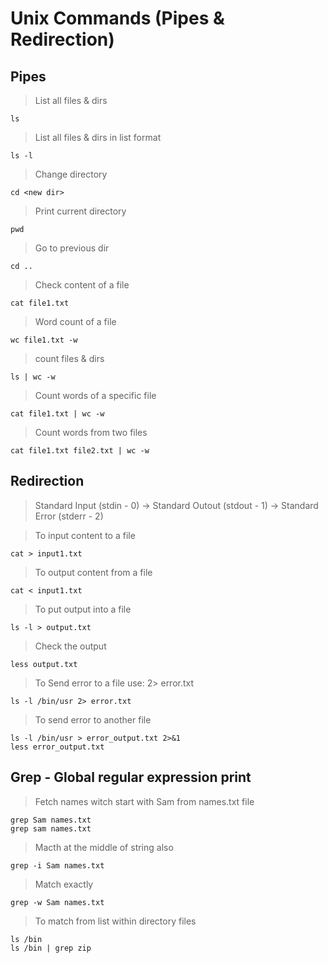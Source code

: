 # Unix Commands (Pipes & Redirection)

## Pipes
> List all files & dirs
```
ls
```
> List all files & dirs in list format
```
ls -l
```
> Change directory 
```
cd <new dir>
```
> Print current directory
```
pwd
```
> Go to previous dir
```
cd ..
```
> Check content of a file
```
cat file1.txt
```
> Word count of a file
```
wc file1.txt -w
```
> count files & dirs
```
ls | wc -w
```
> Count words of a specific file
```
cat file1.txt | wc -w
```
> Count words from two files
```
cat file1.txt file2.txt | wc -w
```
## Redirection
> Standard Input (stdin - 0) -> Standard Outout (stdout - 1) -> Standard Error (stderr - 2)

> To input content to a file
```
cat > input1.txt
```
> To output content from a file
```
cat < input1.txt
```
> To put output into a file
```
ls -l > output.txt
```
> Check the output
```
less output.txt
```
> To Send error to a file use: 2> error.txt
```
ls -l /bin/usr 2> error.txt
```
> To send error to another file
```
ls -l /bin/usr > error_output.txt 2>&1
less error_output.txt
```

## Grep - Global regular expression print
> Fetch names witch start with Sam from names.txt file
```
grep Sam names.txt
grep sam names.txt
```
> Macth at the middle of string also
```
grep -i Sam names.txt
```
> Match exactly 
```
grep -w Sam names.txt
```
> To match from list within directory files
```
ls /bin
ls /bin | grep zip
```
